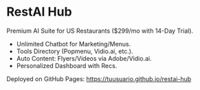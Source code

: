 # RestAI Hub
Premium AI Suite for US Restaurants ($299/mo with 14-Day Trial).
- Unlimited Chatbot for Marketing/Menus.
- Tools Directory (Popmenu, Vidio.ai, etc.).
- Auto Content: Flyers/Videos via Adobe/Vidio.ai.
- Personalized Dashboard with Recs.

Deployed on GitHub Pages: https://tuusuario.github.io/restai-hub
